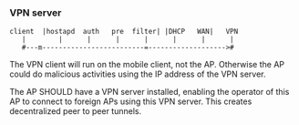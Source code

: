 ### VPN server

```
client  |hostapd  auth   pre  filter| |DHCP   WAN|   VPN
   |        |      |      |      |      |      |      |
   #---m-------------------------=------------------->#
```

The VPN client will run on the mobile client,
not the AP.
Otherwise the AP could do malicious activities using the IP address of the VPN server.

The AP
SHOULD
have a VPN server installed,
enabling the operator of this AP to connect to foreign APs
using this VPN server.
This creates decentralized peer to peer tunnels.


